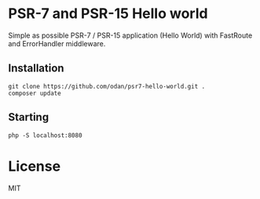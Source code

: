 # PSR-7 and PSR-15 Hello world

Simple as possible PSR-7 / PSR-15 application (Hello World) with FastRoute and ErrorHandler middleware.

## Installation

```
git clone https://github.com/odan/psr7-hello-world.git .
composer update
```

## Starting

```
php -S localhost:8080
```

# License

MIT
